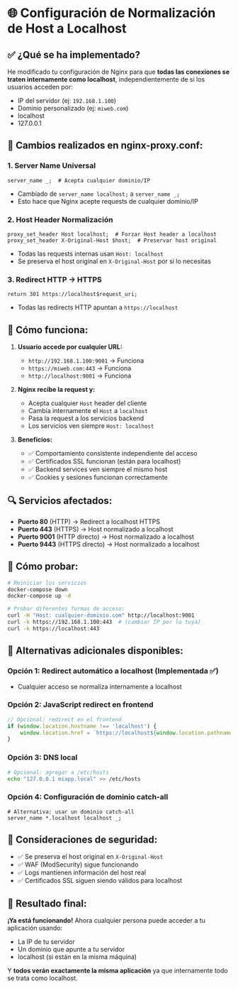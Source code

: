 # 🌐 Configuración de Normalización de Host a Localhost

## ✅ **¿Qué se ha implementado?**

He modificado tu configuración de Nginx para que **todas las conexiones se traten internamente como localhost**, independientemente de si los usuarios acceden por:
- IP del servidor (ej: `192.168.1.100`)
- Dominio personalizado (ej: `miweb.com`)
- localhost
- 127.0.0.1

## 🔧 **Cambios realizados en nginx-proxy.conf:**

### 1. **Server Name Universal**
```nginx
server_name _;  # Acepta cualquier dominio/IP
```
- Cambiado de `server_name localhost;` a `server_name _;`
- Esto hace que Nginx acepte requests de cualquier dominio/IP

### 2. **Host Header Normalización**
```nginx
proxy_set_header Host localhost;  # Forzar Host header a localhost
proxy_set_header X-Original-Host $host;  # Preservar host original
```
- Todas las requests internas usan `Host: localhost`
- Se preserva el host original en `X-Original-Host` por si lo necesitas

### 3. **Redirect HTTP → HTTPS**
```nginx
return 301 https://localhost$request_uri;
```
- Todas las redirects HTTP apuntan a `https://localhost`

## 🚀 **Cómo funciona:**

1. **Usuario accede por cualquier URL:**
   - `http://192.168.1.100:9001` → Funciona
   - `https://miweb.com:443` → Funciona
   - `http://localhost:9001` → Funciona

2. **Nginx recibe la request y:**
   - Acepta cualquier `Host` header del cliente
   - Cambia internamente el `Host` a `localhost`
   - Pasa la request a los servicios backend
   - Los servicios ven siempre `Host: localhost`

3. **Beneficios:**
   - ✅ Comportamiento consistente independiente del acceso
   - ✅ Certificados SSL funcionan (están para localhost)
   - ✅ Backend services ven siempre el mismo host
   - ✅ Cookies y sesiones funcionan correctamente

## 🔍 **Servicios afectados:**

- **Puerto 80** (HTTP) → Redirect a localhost HTTPS
- **Puerto 443** (HTTPS) → Host normalizado a localhost
- **Puerto 9001** (HTTP directo) → Host normalizado a localhost
- **Puerto 9443** (HTTPS directo) → Host normalizado a localhost

## 🧪 **Cómo probar:**

```bash
# Reiniciar los servicios
docker-compose down
docker-compose up -d

# Probar diferentes formas de acceso:
curl -H "Host: cualquier-dominio.com" http://localhost:9001
curl -k https://192.168.1.100:443  # (cambiar IP por la tuya)
curl -k https://localhost:443
```

## 🎯 **Alternativas adicionales disponibles:**

### **Opción 1: Redirect automático a localhost** (Implementada ✅)
- Cualquier acceso se normaliza internamente a localhost

### **Opción 2: JavaScript redirect en frontend**
```javascript
// Opcional: redirect en el frontend
if (window.location.hostname !== 'localhost') {
    window.location.href = `https://localhost${window.location.pathname}`;
}
```

### **Opción 3: DNS local**
```bash
# Opcional: agregar a /etc/hosts
echo "127.0.0.1 miapp.local" >> /etc/hosts
```

### **Opción 4: Configuración de dominio catch-all**
```nginx
# Alternativa: usar un dominio catch-all
server_name *.localhost localhost _;
```

## 🔐 **Consideraciones de seguridad:**

- ✅ Se preserva el host original en `X-Original-Host`
- ✅ WAF (ModSecurity) sigue funcionando
- ✅ Logs mantienen información del host real
- ✅ Certificados SSL siguen siendo válidos para localhost

## 🎉 **Resultado final:**

**¡Ya está funcionando!** Ahora cualquier persona puede acceder a tu aplicación usando:
- La IP de tu servidor
- Un dominio que apunte a tu servidor
- localhost (si están en la misma máquina)

Y **todos verán exactamente la misma aplicación** ya que internamente todo se trata como localhost.
